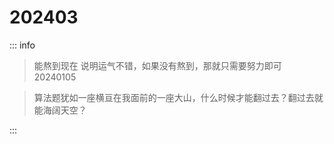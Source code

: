 # 202403

::: info

> 能熬到现在 说明运气不错，如果没有熬到，那就只需要努力即可
> 20240105

> 算法题犹如一座横亘在我面前的一座大山，什么时候才能翻过去？翻过去就能海阔天空？

:::
